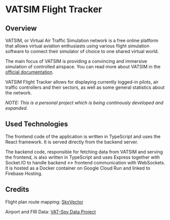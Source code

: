 # VATSIM Flight Tracker

## Overview

VATSIM, or Virtual Air Traffic Simulation network is a free online platform that allows virtual aviation enthusiasts using various flight simulation software to connect their simulator of choice to one shared virtual world.

The main focus of VATSIM is providing a convincing and immersive simulation of controlled airspace. You can read more about VATSIM in the [official documentation](https://vatsim.net/docs/about/about-vatsim).

VATSIM Flight Tracker allows for displaying currently logged-in pilots, air traffic controllers and their sectors, as well as some general statistics about the network.

_NOTE: This is a personal project which is being continously developed and expanded._

## Used Technologies

The frontend code of the application is written in TypeScript and uses the React framework. It is served directly from the backend server.

The backend code, responsible for fetching data from VATSIM and serving the frontend, is also written in TypeScript and uses Express together with Socket.IO to handle backend <-> frontend communication with WebSockets. It is hosted as a Docker container on Google Cloud Run and linked to Firebase Hosting.

## Credits

Flight plan route mapping: [SkyVector](https://skyvector.com)

Airport and FIR Data: [VAT-Spy Data Project](https://github.com/vatsimnetwork/vatspy-data-project)
